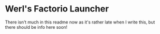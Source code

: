# Werl's Factorio Launcher
There isn't much in this readme now as it's rather late when I write this, but there should be info here soon!